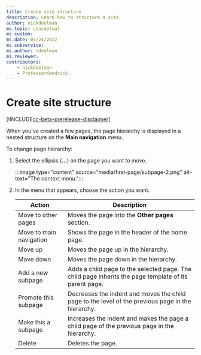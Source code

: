 ```yaml
---
title: Create site structure
description: Learn how to structure a site.
author: nickdoelman
ms.topic: conceptual
ms.custom: 
ms.date: 05/24/2022
ms.subservice:
ms.author: ndoelman
ms.reviewer:
contributors:
    - nickdoelman
    - ProfessorKendrick
---
```


# Create site structure

[!INCLUDE[cc-beta-prerelease-disclaimer](../includes/cc-beta-prerelease-disclaimer.md)]

When you've created a few pages, the page hierarchy is displayed in a nested structure on the **Main navigation** menu.

To change page hierarchy:

1. Select the ellipsis (**...**) on the page you want to move.

    :::image type="content" source="media/first-page/subpage-2.png" alt-text="The context menu.":::

1. In the menu that appears, choose the action you want.

    | Action | Description |
    | ----------- | ----------- |
    | Move to other pages| Moves the page into the **Other pages** section. |
    | Move to main navigation | Shows the page in the header of the home page. |
    | Move up | Moves the page up in the hierarchy. |
    | Move down | Moves the page down in the hierarchy. |
    | Add a new subpage | Adds a child page to the selected page. The child page inherits the page template of its parent page. |
    | Promote this subpage | Decreases the indent and moves the child page to the level of the previous page in the hierarchy. |
    | Make this a subpage | Increases the indent and makes the page a child page of the previous page in the hierarchy. |
    | Delete | Deletes the page. |




